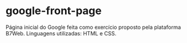 # google-front-page
Página inicial do Google feita como exercício proposto pela plataforma B7Web. Linguagens utilizadas: HTML e CSS.
